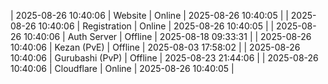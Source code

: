 | 2025-08-26 10:40:06 | Website | Online | 2025-08-26 10:40:05 |
| 2025-08-26 10:40:06 | Registration | Online | 2025-08-26 10:40:05 |
| 2025-08-26 10:40:06 | Auth Server | Offline | 2025-08-18 09:33:31 |
| 2025-08-26 10:40:06 | Kezan (PvE) | Offline | 2025-08-03 17:58:02 |
| 2025-08-26 10:40:06 | Gurubashi (PvP) | Offline | 2025-08-23 21:44:06 |
| 2025-08-26 10:40:06 | Cloudflare | Online | 2025-08-26 10:40:05 |
